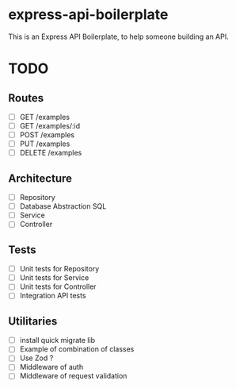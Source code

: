# express-api-boilerplate
This is an Express API Boilerplate, to help someone building an API. 

# TODO

## Routes

- [ ] GET /examples
- [ ] GET /examples/:id 
- [ ] POST /examples
- [ ] PUT /examples
- [ ] DELETE /examples

## Architecture
- [ ] Repository
- [ ] Database Abstraction SQL
- [ ] Service
- [ ] Controller

## Tests
- [ ] Unit tests for Repository
- [ ] Unit tests for Service
- [ ] Unit tests for Controller
- [ ] Integration API tests

## Utilitaries
- [ ] install quick migrate lib
- [ ] Example of combination of classes
- [ ] Use Zod ?
- [ ] Middleware of auth
- [ ] Middleware of request validation

